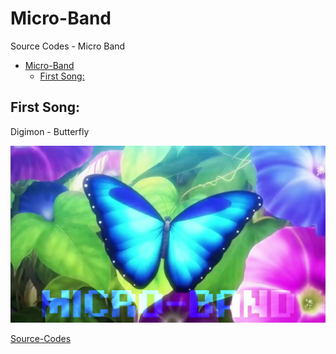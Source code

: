 # Micro-Band
 Source Codes - Micro Band

- [Micro-Band](#micro-band)
  - [First Song:](#first-song)

 ## First Song:

 Digimon - Butterfly 

 [![SONG](./Digimon/Images/logo.png)](https://youtu.be/9PxnsWCP0HE)

 [Source-Codes](https://github.com/altaga/Micro-Band/tree/main/Digimon)
